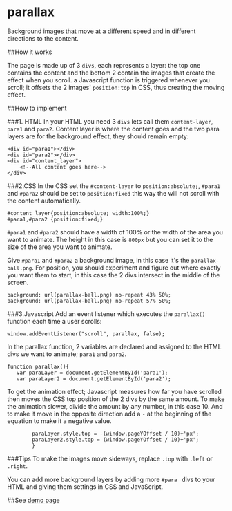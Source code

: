 # parallax
Background images that move at a different speed and in different directions to the content.

##How it works

The page is made up of 3 `divs`, each represents a layer: the top one contains the content and the bottom 2 contain the images that create 
the effect when you scroll. 
a Javascript function is triggered whenever you scroll; it offsets the 2 images' `position:top` in CSS, thus creating the moving effect.


##How to implement

###1. HTML 
In your HTML you need 3 `divs` lets call them `content-layer`, `para1` and `para2`. Content layer is where the content goes and the 
two para layers are for the background effect, they should remain empty:
```
<div id="para1"></div>
<div id="para2"></div>
<div id="content_layer">
	<!--All content goes here-->
</div>
```



###2.CSS
 In the CSS set the `#content-layer` to `position:absolute;`, `#para1` and `#para2` should be set to `position:fixed` 
this way the will not scroll with the content 
automatically. 
```
#content_layer{position:absolute; width:100%;}
#para1,#para2 {position:fixed;}
```

`#para1` and `#para2` should have a width of 100% or the width of the area you want to animate. The height in this case is `800px` but you 
can set it to the size of the area you want to animate.  

 
Give `#para1` and `#para2` a background image, in this case it's the `parallax-ball.png`. For position, you should experiment and figure out where 
exactly you want them to start, in this case the 2 divs intersect in the middle of the screen.  
 
 ```
 background: url(parallax-ball.png) no-repeat 43% 50%;
 background: url(parallax-ball.png) no-repeat 57% 50%;
 ```

 

 ###3.Javascript 
 Add an event listener which executes the `parallax()` function each time a user scrolls:
 ```
 window.addEventListener("scroll", parallax, false);
 ```
 
 In the parallax function, 2 variables are declared and assigned to the HTML divs we want to animate; `para1` and `para2`.
 ```
 function parallax(){
	var paraLayer = document.getElementById('para1');
	var paraLayer2 = document.getElementById('para2');
 ```
To get the animation effect; Javascript measures how far you have scrolled then moves the CSS top position of the 2 divs by the same amount.
To make the animation slower, divide the amount by any number, in this case 10. And to make it move in the opposite direction add a `-` 
at the beginning of the equation to make it a negative value. 
 
```
		paraLayer.style.top = -(window.pageYOffset / 10)+'px';
		paraLayer2.style.top = (window.pageYOffset / 10)+'px';	
		}
```

###Tips
To make the images move sideways, replace `.top` with `.left` or `.right`.

You can add more background layers by adding more `#para ` divs to your HTML and giving them settings in CSS and JavaScript.

##See [demo page](http://simonxlk.github.io/parallax.html)